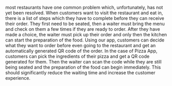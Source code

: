 most restaurants have one common problem which, unfortunately, has not yet been resolved. When customers want to visit the restaurant and eat in, there is a list of steps which they have to complete before they can receive their order. They first need to be seated, then a waiter must bring the menu and check on them a few times if they are ready to order. After they have made a choice, the waiter must pick up their order and only then the kitchen can start the preparation of the food. 
Using our app, customers can decide what they want to order before even going to the restaurant and get an automatically generated QR code of the order. In the case of Pizza App, customers can pick the ingredients of their pizza and get a QR code generated for them. Then the waiter can scan the code while they are still being seated and the preparation of the food can begin immediately. This should significantly reduce the waiting time and increase the customer experience.
